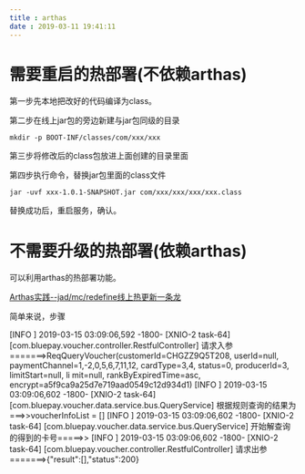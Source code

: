 ```yaml
---
title : arthas
date : 2019-03-11 19:41:11
---
```


# 需要重启的热部署(不依赖arthas)

第一步先本地把改好的代码编译为class。

第二步在线上jar包的旁边新建与jar包同级的目录

```shell
mkdir -p BOOT-INF/classes/com/xxx/xxx
```

第三步将修改后的class包放进上面创建的目录里面

第四步执行命令，替换jar包里面的class文件

```shell
jar -uvf xxx-1.0.1-SNAPSHOT.jar com/xxx/xxx/xxx/xxx.class
```

替换成功后，重启服务，确认。

# 不需要升级的热部署(依赖arthas)

可以利用arthas的热部署功能。

[Arthas实践--jad/mc/redefine线上热更新一条龙](https://github.com/alibaba/arthas/issues/537)

简单来说，步骤


 [INFO ] 2019-03-15 03:09:06,592 -1800- [XNIO-2 task-64] [com.bluepay.voucher.controller.RestfulController] 请求入参=======>ReqQueryVoucher(customerId=CHGZZ9Q5T208, userId=null, paymentChannel=1,-2,0,5,6,7,11,12, cardType=3,4, status=0, producerId=3, limitStart=null, li
mit=null, rankByExpiredTime=asc, encrypt=a5f9ca9a25d7e719aad0549c12d934d1)
 [INFO ] 2019-03-15 03:09:06,602 -1800- [XNIO-2 task-64] [com.bluepay.voucher.data.service.bus.QueryService] 根据规则查询的结果为===>>voucherInfoList = []
 [INFO ] 2019-03-15 03:09:06,602 -1800- [XNIO-2 task-64] [com.bluepay.voucher.data.service.bus.QueryService] 开始解查询的得到的卡号=====>>
 [INFO ] 2019-03-15 03:09:06,602 -1800- [XNIO-2 task-64] [com.bluepay.voucher.controller.RestfulController] 请求出参=======>{"result":[],"status":200}